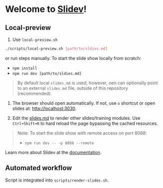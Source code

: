# Welcome to [Slidev](https://github.com/slidevjs/slidev)!

## Local-preview

1. Use `local-preview.sh`

```bash
./scripts/local-preview.sh [path/to/sldies.md]
```

or run steps manually. To start the slide show locally from scratch:

- `npm install`
- `npm run dev [path/to/sldies.md]`

> By default local `slides.md` is used, however, oen can optionally point to
> an external `slides.md` file, outside of this repository (recommended).

1. The browser should open automatically. If not, use `o` shortcut or open
   slides at: <http://localhost:3030>.

2. Edit the [slides.md](./slides.md) to render other slides/training modules.
   Use `Ctrl+Shift+R` to hard reload the page bypassing the cached resources.

> Note: To start the slide show with remote access on port 8088:
> 
> - `npm run dev -- -p 8088 --remote`

Learn more about Slidev at the [documentation](https://sli.dev/).

## Automated workflow

Script is integrated into `scripts/render-slides.sh`.
